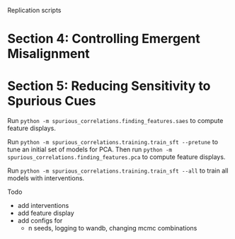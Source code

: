 Replication scripts

# Section 4: Controlling Emergent Misalignment 



# Section 5: Reducing Sensitivity to Spurious Cues

Run `python -m spurious_correlations.finding_features.saes` to compute feature displays.

Run `python -m spurious_correlations.training.train_sft --pretune` to tune an initial set of models for PCA. Then run `python -m spurious_correlations.finding_features.pca` to compute feature displays.

Run `python -m spurious_correlations.training.train_sft --all` to train all models with interventions.

Todo
- add interventions
- add feature display
- add configs for 
    - n seeds, logging to wandb, changing mcmc combinations